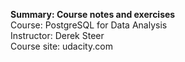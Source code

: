 **Summary: Course notes and exercises**<br>
Course: PostgreSQL for Data Analysis<br>
Instructor: Derek Steer<br>
Course site: udacity.com
